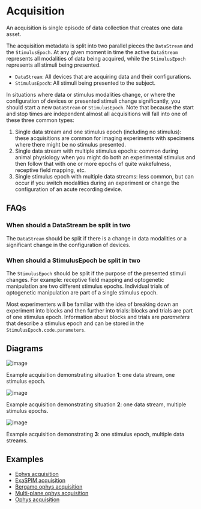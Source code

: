 # Acquisition

An acquisition is single episode of data collection that creates one data asset.

The acquisition metadata is split into two parallel pieces the `DataStream` and the `StimulusEpoch`. At any given moment in time the active `DataStream` represents all modalities of data being acquired, while the `StimulusEpoch` represents all stimuli being presented.

- `DataStream`: All devices that are acquiring data and their configurations.
- `StimulusEpoch`: All stimuli being presented to the subject.

In situations where data or stimulus modalities change, or where the configuration of devices or presented stimuli change significantly, you should start a new `DataStream` or `StimulusEpoch`. Note that because the start and stop times are independent almost all acquisitions will fall into one of these three common types:

1. Single data stream and one stimulus epoch (including no stimulus): these acquisitions are common for imaging experiments with specimens where there might be no stimulus presented.
2. Single data stream with multiple stimulus epochs: common during animal physiology when you might do both an experimental stimulus and then follow that with one or more epochs of quite wakefulness, receptive field mapping, etc.
3. Single stimulus epoch with multiple data streams: less common, but can occur if you switch modalities during an experiment or change the configuration of an acute recording device.

## FAQs

### When should a DataStream be split in two

The `DataStream` should be split if there is a change in data modalities or a significant change in the configuration of devices.

### When should a StimulusEpoch be split in two

The `StimulusEpoch` should be split if the purpose of the presented stimuli changes. For example: receptive field mapping and optogenetic manipulation are two different stimulus epochs. Individual trials of optogenetic manipulation are part of a single stimulus epoch.

Most experimenters will be familiar with the idea of breaking down an experiment into blocks and then further into trials: blocks and trials are part of one stimulus epoch. Information about blocks and trials are *parameters* that describe a stimulus epoch and can be stored in the `StimulusEpoch.code.parameters`.

## Diagrams

![image](_static/session_image_1.png)

Example acquisition demonstrating situation **1**: one data stream, one stimulus epoch.

![image](_static/session_image_3.png)

Example acquisition demonstrating situation **2**: one data stream, multiple stimulus epochs.

![image](_static/session_image_2.png)

Example acquisition demonstrating **3**: one stimulus epoch, multiple data streams.

## Examples

- [Ephys acquisition](https://github.com/AllenNeuralDynamics/aind-data-schema/blob/dev/examples/ephys_acquisition.py)
- [ExaSPIM acquisition](https://github.com/AllenNeuralDynamics/aind-data-schema/blob/dev/examples/exaspim_acquisition.py)
- [Bergamo ophys acquisition](https://github.com/AllenNeuralDynamics/aind-data-schema/blob/dev/examples/bergamo_ophys_acquisition.py)
- [Multi-plane ophys acquisition](https://github.com/AllenNeuralDynamics/aind-data-schema/blob/dev/examples/multiplane_ophys_acquisition.py)
- [Ophys acquisition](https://github.com/AllenNeuralDynamics/aind-data-schema/blob/dev/examples/ophys_acquisition.py)
